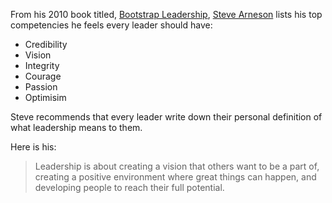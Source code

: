 <!--
.. title: Steve Arneson on What is Leadership?
.. slug: steve_arneson_what_is_leadership
.. date: 2019-04-02 06:25:00 UTC
.. tags: competencies, defining
.. category:
.. link: 
.. description: Pulled from Steve's book - Bootstrap Leadership:  50 ways to break out, take charge, and move up.
.. type: text
-->

From his 2010 book titled, [Bootstrap Leadership](https://www.amazon.com/Bootstrap-Leadership-Ways-Break-Charge-ebook/dp/B00F9FL5VE/ref=sr_1_1?keywords=bootstrap+leadership&qid=1554226002&s=gateway&sr=8-1), [Steve Arneson](https://arnesonleadership.com/about) lists his top competencies he feels every leader should have:  

- Credibility   
- Vision   
- Integrity  
- Courage  
- Passion  
- Optimisim  

Steve recommends that every leader write down their personal definition of what leadership means to them.  

Here is his:
> Leadership is about creating a vision that others want to be a part of,
creating a positive environment where great things can happen, and
developing people to reach their full potential.
